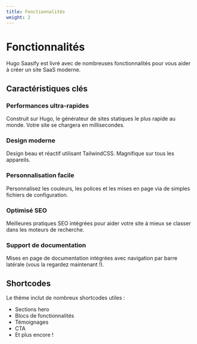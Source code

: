 ```yaml
---
title: Fonctionnalités
weight: 2
---
```


# Fonctionnalités

Hugo Saasify est livré avec de nombreuses fonctionnalités pour vous aider à créer un site SaaS moderne.

## Caractéristiques clés

### Performances ultra-rapides
Construit sur Hugo, le générateur de sites statiques le plus rapide au monde. Votre site se chargera en millisecondes.

### Design moderne
Design beau et réactif utilisant TailwindCSS. Magnifique sur tous les appareils.

### Personnalisation facile
Personnalisez les couleurs, les polices et les mises en page via de simples fichiers de configuration.

### Optimisé SEO
Meilleures pratiques SEO intégrées pour aider votre site à mieux se classer dans les moteurs de recherche.

### Support de documentation
Mises en page de documentation intégrées avec navigation par barre latérale (vous la regardez maintenant !).

## Shortcodes

Le thème inclut de nombreux shortcodes utiles :
- Sections hero
- Blocs de fonctionnalités
- Témoignages
- CTA
- Et plus encore !
